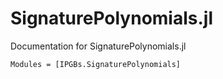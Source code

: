 # SignaturePolynomials.jl
Documentation for SignaturePolynomials.jl

```@autodocs
Modules = [IPGBs.SignaturePolynomials]
```
    

